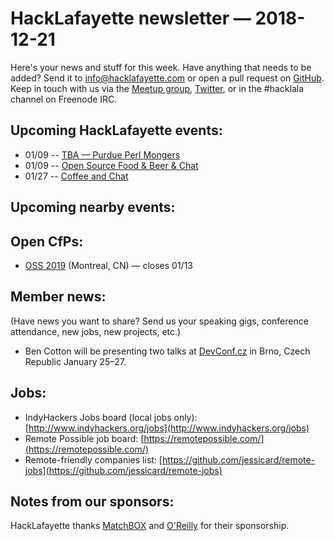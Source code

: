 # HackLafayette newsletter — 2018-12-21

Here's your news and stuff for this week. Have anything that needs to be added? Send it to info@hacklafayette.com or open a pull request on [GitHub](https://github.com/hacklafayette/newsletter). Keep in touch with us via the [Meetup group](https://www.meetup.com/hacklafayette/), [Twitter](https://twitter.com/hacklafayette), or in the #hacklala channel on Freenode IRC.

## Upcoming HackLafayette events:

* 01/09 -- [TBA — Purdue Perl Mongers](https://www.meetup.com/hacklafayette/events/vkwlfpyzcbmb/) 
* 01/09 -- [Open Source Food & Beer & Chat](https://www.meetup.com/hacklafayette/events/rzscgqyzcbmb/) 
* 01/27 -- [Coffee and Chat](https://www.meetup.com/hacklafayette/events/fmlpkqyzcbkc/)

## Upcoming nearby events:

## Open CfPs:
* [OSS 2019](https://conf.researchr.org/track/oss2019/oss2019-papers) (Montreal, CN) — closes 01/13

## Member news:

(Have news you want to share? Send us your speaking gigs, conference attendance, new jobs, new projects, etc.)

- Ben Cotton will be presenting two talks at [DevConf.cz](https://devconf.info/cz/2019) in Brno, Czech Republic January 25–27.

## Jobs:

- IndyHackers Jobs board (local jobs only): [http://www.indyhackers.org/jobs](http://www.indyhackers.org/jobs)
- Remote Possible job board: [https://remotepossible.com/](https://remotepossible.com/)
- Remote-friendly companies list: [https://github.com/jessicard/remote-jobs](https://github.com/jessicard/remote-jobs)

## Notes from our sponsors:

HackLafayette thanks [MatchBOX](http://matchboxstudio.org/) and [O'Reilly](http://www.oreilly.com/) for their sponsorship.
